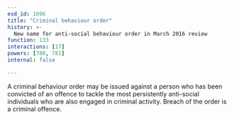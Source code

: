 ```yaml
---
esd_id: 1696
title: "Criminal behaviour order"
history: >-
  New name for anti-social behaviour order in March 2016 review
function: 133
interactions: [17]
powers: [780, 781]
internal: false

---
```


A criminal behaviour order may be issued against a person who has been convicted of an offence to tackle the most persistently anti-social individuals who are also engaged in criminal activity. Breach of the order is a criminal offence.

